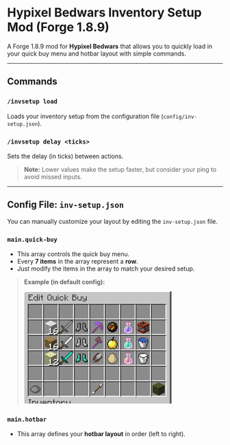 # Hypixel Bedwars Inventory Setup Mod (Forge 1.8.9)

A Forge 1.8.9 mod for **Hypixel Bedwars** that allows you to quickly load in your quick buy menu and hotbar layout with simple commands.

---

## Commands

### `/invsetup load`

Loads your inventory setup from the configuration file (`config/inv-setup.json`).

### `/invsetup delay <ticks>`

Sets the delay (in ticks) between actions.

> **Note:** Lower values make the setup faster, but consider your ping to avoid missed inputs.

---

## Config File: `inv-setup.json`

You can manually customize your layout by editing the `inv-setup.json` file.

### `main.quick-buy`

* This array controls the quick buy menu.
* Every **7 items** in the array represent a **row**.
* Just modify the items in the array to match your desired setup.

> **Example (in default config):**
> 
> ![Quick Buy Example](quickbuy.png)

### `main.hotbar`

* This array defines your **hotbar layout** in order (left to right).